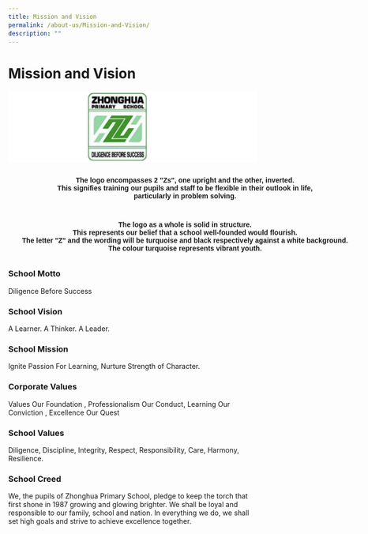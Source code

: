 ```yaml
---
title: Mission and Vision
permalink: /about-us/Mission-and-Vision/
description: ""
---
```

Mission and Vision
==================
![](/images/Logo5.png)

<style type="text/css">
.tg  {border-collapse:collapse;border-spacing:0;}
.tg td{border-color:black;border-style:solid;border-width:1px;font-family:Arial, sans-serif;font-size:14px;
  overflow:hidden;padding:10px 5px;word-break:normal;}
.tg th{border-color:black;border-style:solid;border-width:1px;font-family:Arial, sans-serif;font-size:14px;
  font-weight:normal;overflow:hidden;padding:10px 5px;word-break:normal;}
.tg .tg-zv4m{border-color:#ffffff;text-align:left;vertical-align:top}
.tg .tg-aw21{border-color:#ffffff;font-weight:bold;text-align:center;vertical-align:top}
</style>
<table class="tg" style="undefined;table-layout: fixed; width: 716px">
<colgroup>
<col style="width: 716px">
</colgroup>
<thead>
  <tr>
    <th class="tg-aw21">The logo encompasses 2 "Zs", one upright and the other, inverted.<br><span style="font-style:normal">This signifies training our pupils and staff to be flexible in their outlook in life,</span><br><span style="font-style:normal">particularly in problem solving.</span></th>
  </tr>
</thead>
<tbody>
  <tr>
    <td class="tg-zv4m"></td>
  </tr>
  <tr>
    <td class="tg-aw21">The logo as a whole is solid in structure.<br>This represents our belief that a school well-founded would flourish.<br>The letter "Z" and the wording will be turquoise and black respectively against a white background.<br>The colour turquoise represents vibrant youth.</td>
  </tr>
</tbody>
</table>


### **School Motto**

Diligence Before Success

### **School Vision**

A Learner. A Thinker. A Leader.

### **School Mission**

Ignite Passion For Learning, Nurture Strength of Character.

### **Corporate Values**

Values Our Foundation , Professionalism Our Conduct, Learning Our Conviction , Excellence Our Quest

### **School Values**

Diligence, Discipline, Integrity, Respect, Responsibility, Care, Harmony, Resilience.

### **School Creed**

We, the pupils of Zhonghua Primary School, pledge to keep the torch that first shone in 1987 growing and glowing brighter. We shall be loyal and responsible to our family, school and nation. In everything we do, we shall set high goals and strive to achieve excellence together.
